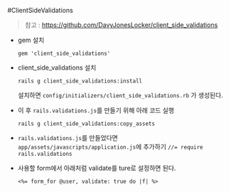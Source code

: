 #ClientSideValidations

> 참고 : https://github.com/DavyJonesLocker/client_side_validations

- gem 설치

    `gem 'client_side_validations'`


- client_side_validations 설치

    `rails g client_side_validations:install`

    설치하면 `config/initializers/client_side_validations.rb` 가 생성된다.

-   이 후 `rails.validations.js`를 만들기 위해 아래 코드 실행

    `rails g client_side_validations:copy_assets`
    
- `rails.validations.js`를 만들었다면 `app/assets/javascripts/application.js`에 추가하기
    `//= require rails.validations`
    
-  사용할 form에서 아래처럼 validate를 ture로 설정하면 된다.

    `<%= form_for @user, validate: true do |f| %>`
